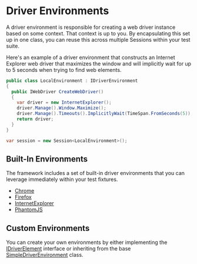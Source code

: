 # Driver Environments

A driver environment is responsible for creating a web driver instance based on some context. That context is up to you. By encapsulating this set up in one class, you can reuse this across multiple Sessions within your test suite.

Here's an example of a driver environment that constructs an Internet Explorer web driver that maximizes the window and will implicitly wait for up to 5 seconds when trying to find web elements.

```csharp
public class LocalEnvironment : IDriverEnvironment
{
  public IWebDriver CreateWebDriver()
  {
    var driver = new InternetExplorer();
    driver.Manage().Window.Maximize();
    driver.Manage().Timeouts().ImplicitlyWait(TimeSpan.FromSeconds(5));
    return driver;
  }
}

var session = new Session<LocalEnvironment>();
```

## Built-In Environments
The framework includes a set of built-in driver environments that you can leverage immediately within your test fixtures.

* [Chrome](../blob/master/Bumblebee/Setup/DriverEnvironments/Chrome.cs)
* [Firefox](../blob/master/Bumblebee/Setup/DriverEnvironments/Firefox.cs)
* [InternetExplorer](../blob/master/Bumblebee/Setup/DriverEnvironments/InternetExplorer.cs)
* [PhantomJS](../blob/master/Bumblebee/Setup/DriverEnvironments/PhantomJS.cs)

## Custom Environments
You can create your own environments by either implementing the [IDriverElement](../blob/master/Bumblebee/Setup/IDriverEnvironment.cs) interface or inheriting from the base [SimpleDriverEnvironment](../blob/master/Bumblebee/Setup/DriverEnvironments/SimpleDriverEnvironment.cs) class.  
